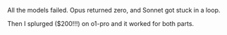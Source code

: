 All the models failed. Opus returned zero, and Sonnet got stuck in a loop.

Then I splurged ($200!!!) on o1-pro and it worked for both parts.
